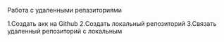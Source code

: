 Работа с удаленными репазиториями

1.Создать акк на Github
2.Создать локальный репозиторий
3.Связать удаленный репозиторий с локальным